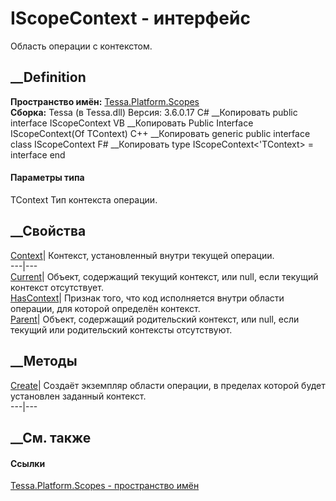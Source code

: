 # IScopeContext<TContext> \- интерфейс
Область операции с контекстом.
## __Definition
 **Пространство имён:** [Tessa.Platform.Scopes](N_Tessa_Platform_Scopes.htm)  
 **Сборка:** Tessa (в Tessa.dll) Версия: 3.6.0.17
C# __Копировать
     public interface IScopeContext<TContext>
VB __Копировать
     Public Interface IScopeContext(Of TContext)
C++ __Копировать
    generic<typename TContext>
    public interface class IScopeContext
F# __Копировать
     type IScopeContext<'TContext> = interface end
#### Параметры типа
TContext
    Тип контекста операции.
##  __Свойства
[Context](P_Tessa_Platform_Scopes_IScopeContext_1_Context.htm)| Контекст,
установленный внутри текущей операции.  
---|---  
[Current](P_Tessa_Platform_Scopes_IScopeContext_1_Current.htm)|  Объект,
содержащий текущий контекст, или null, если текущий контекст отсутствует.  
[HasContext](P_Tessa_Platform_Scopes_IScopeContext_1_HasContext.htm)| Признак
того, что код исполняется внутри области операции, для которой определён
контекст.  
[Parent](P_Tessa_Platform_Scopes_IScopeContext_1_Parent.htm)|  Объект,
содержащий родительский контекст, или null, если текущий или родительский
контексты отсутствуют.  
## __Методы
[Create](M_Tessa_Platform_Scopes_IScopeContext_1_Create.htm)| Создаёт
экземпляр области операции, в пределах которой будет установлен заданный
контекст.  
---|---  
##  __См. также
#### Ссылки
[Tessa.Platform.Scopes - пространство имён](N_Tessa_Platform_Scopes.htm)

